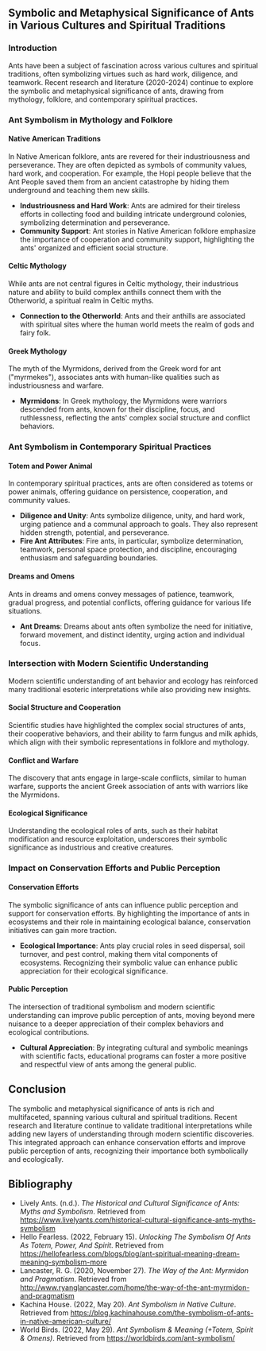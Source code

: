## Symbolic and Metaphysical Significance of Ants in Various Cultures and Spiritual Traditions

### Introduction

Ants have been a subject of fascination across various cultures and spiritual traditions, often symbolizing virtues such as hard work, diligence, and teamwork. Recent research and literature (2020-2024) continue to explore the symbolic and metaphysical significance of ants, drawing from mythology, folklore, and contemporary spiritual practices.

### Ant Symbolism in Mythology and Folklore

#### Native American Traditions
In Native American folklore, ants are revered for their industriousness and perseverance. They are often depicted as symbols of community values, hard work, and cooperation. For example, the Hopi people believe that the Ant People saved them from an ancient catastrophe by hiding them underground and teaching them new skills.

- **Industriousness and Hard Work**: Ants are admired for their tireless efforts in collecting food and building intricate underground colonies, symbolizing determination and perseverance.
- **Community Support**: Ant stories in Native American folklore emphasize the importance of cooperation and community support, highlighting the ants' organized and efficient social structure.

#### Celtic Mythology
While ants are not central figures in Celtic mythology, their industrious nature and ability to build complex anthills connect them with the Otherworld, a spiritual realm in Celtic myths.

- **Connection to the Otherworld**: Ants and their anthills are associated with spiritual sites where the human world meets the realm of gods and fairy folk.

#### Greek Mythology
The myth of the Myrmidons, derived from the Greek word for ant ("myrmekes"), associates ants with human-like qualities such as industriousness and warfare.

- **Myrmidons**: In Greek mythology, the Myrmidons were warriors descended from ants, known for their discipline, focus, and ruthlessness, reflecting the ants' complex social structure and conflict behaviors.

### Ant Symbolism in Contemporary Spiritual Practices

#### Totem and Power Animal
In contemporary spiritual practices, ants are often considered as totems or power animals, offering guidance on persistence, cooperation, and community values.

- **Diligence and Unity**: Ants symbolize diligence, unity, and hard work, urging patience and a communal approach to goals. They also represent hidden strength, potential, and perseverance.
- **Fire Ant Attributes**: Fire ants, in particular, symbolize determination, teamwork, personal space protection, and discipline, encouraging enthusiasm and safeguarding boundaries.

#### Dreams and Omens
Ants in dreams and omens convey messages of patience, teamwork, gradual progress, and potential conflicts, offering guidance for various life situations.

- **Ant Dreams**: Dreams about ants often symbolize the need for initiative, forward movement, and distinct identity, urging action and individual focus.

### Intersection with Modern Scientific Understanding

Modern scientific understanding of ant behavior and ecology has reinforced many traditional esoteric interpretations while also providing new insights.

#### Social Structure and Cooperation
Scientific studies have highlighted the complex social structures of ants, their cooperative behaviors, and their ability to farm fungus and milk aphids, which align with their symbolic representations in folklore and mythology.

#### Conflict and Warfare
The discovery that ants engage in large-scale conflicts, similar to human warfare, supports the ancient Greek association of ants with warriors like the Myrmidons.

#### Ecological Significance
Understanding the ecological roles of ants, such as their habitat modification and resource exploitation, underscores their symbolic significance as industrious and creative creatures.

### Impact on Conservation Efforts and Public Perception

#### Conservation Efforts
The symbolic significance of ants can influence public perception and support for conservation efforts. By highlighting the importance of ants in ecosystems and their role in maintaining ecological balance, conservation initiatives can gain more traction.

- **Ecological Importance**: Ants play crucial roles in seed dispersal, soil turnover, and pest control, making them vital components of ecosystems. Recognizing their symbolic value can enhance public appreciation for their ecological significance.

#### Public Perception
The intersection of traditional symbolism and modern scientific understanding can improve public perception of ants, moving beyond mere nuisance to a deeper appreciation of their complex behaviors and ecological contributions.

- **Cultural Appreciation**: By integrating cultural and symbolic meanings with scientific facts, educational programs can foster a more positive and respectful view of ants among the general public.

## Conclusion

The symbolic and metaphysical significance of ants is rich and multifaceted, spanning various cultural and spiritual traditions. Recent research and literature continue to validate traditional interpretations while adding new layers of understanding through modern scientific discoveries. This integrated approach can enhance conservation efforts and improve public perception of ants, recognizing their importance both symbolically and ecologically.

## Bibliography

- Lively Ants. (n.d.). *The Historical and Cultural Significance of Ants: Myths and Symbolism*. Retrieved from https://www.livelyants.com/historical-cultural-significance-ants-myths-symbolism
- Hello Fearless. (2022, February 15). *Unlocking The Symbolism Of Ants As Totem, Power, And Spirit*. Retrieved from https://hellofearless.com/blogs/blog/ant-spiritual-meaning-dream-meaning-symbolism-more
- Lancaster, R. G. (2020, November 27). *The Way of the Ant: Myrmidon and Pragmatism*. Retrieved from http://www.ryanglancaster.com/home/the-way-of-the-ant-myrmidon-and-pragmatism
- Kachina House. (2022, May 20). *Ant Symbolism in Native Culture*. Retrieved from https://blog.kachinahouse.com/the-symbolism-of-ants-in-native-american-culture/
- World Birds. (2022, May 29). *Ant Symbolism & Meaning (+Totem, Spirit & Omens)*. Retrieved from https://worldbirds.com/ant-symbolism/